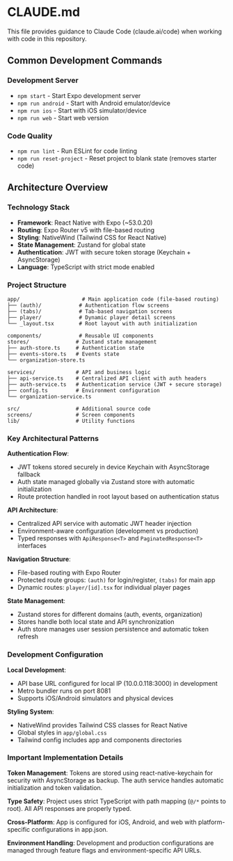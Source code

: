 # CLAUDE.md

This file provides guidance to Claude Code (claude.ai/code) when working with code in this repository.

## Common Development Commands

### Development Server
- `npm start` - Start Expo development server
- `npm run android` - Start with Android emulator/device
- `npm run ios` - Start with iOS simulator/device  
- `npm run web` - Start web version

### Code Quality
- `npm run lint` - Run ESLint for code linting
- `npm run reset-project` - Reset project to blank state (removes starter code)

## Architecture Overview

### Technology Stack
- **Framework**: React Native with Expo (~53.0.20)
- **Routing**: Expo Router v5 with file-based routing
- **Styling**: NativeWind (Tailwind CSS for React Native)
- **State Management**: Zustand for global state
- **Authentication**: JWT with secure token storage (Keychain + AsyncStorage)
- **Language**: TypeScript with strict mode enabled

### Project Structure

```
app/                    # Main application code (file-based routing)
├── (auth)/            # Authentication flow screens
├── (tabs)/            # Tab-based navigation screens  
├── player/            # Dynamic player detail screens
└── _layout.tsx        # Root layout with auth initialization

components/            # Reusable UI components
stores/               # Zustand state management
├── auth-store.ts     # Authentication state
├── events-store.ts   # Events state
└── organization-store.ts

services/             # API and business logic
├── api-service.ts    # Centralized API client with auth headers
├── auth-service.ts   # Authentication service (JWT + secure storage)
├── config.ts         # Environment configuration
└── organization-service.ts

src/                  # Additional source code
screens/              # Screen components  
lib/                  # Utility functions
```

### Key Architectural Patterns

**Authentication Flow**: 
- JWT tokens stored securely in device Keychain with AsyncStorage fallback
- Auth state managed globally via Zustand store with automatic initialization
- Route protection handled in root layout based on authentication status

**API Architecture**:
- Centralized API service with automatic JWT header injection
- Environment-aware configuration (development vs production)
- Typed responses with `ApiResponse<T>` and `PaginatedResponse<T>` interfaces

**Navigation Structure**:
- File-based routing with Expo Router
- Protected route groups: `(auth)` for login/register, `(tabs)` for main app
- Dynamic routes: `player/[id].tsx` for individual player pages

**State Management**:
- Zustand stores for different domains (auth, events, organization)
- Stores handle both local state and API synchronization
- Auth store manages user session persistence and automatic token refresh

### Development Configuration

**Local Development**:
- API base URL configured for local IP (10.0.0.118:3000) in development
- Metro bundler runs on port 8081
- Supports iOS/Android simulators and physical devices

**Styling System**:
- NativeWind provides Tailwind CSS classes for React Native
- Global styles in `app/global.css`
- Tailwind config includes app and components directories

### Important Implementation Details

**Token Management**: Tokens are stored using react-native-keychain for security with AsyncStorage as backup. The auth service handles automatic initialization and token validation.

**Type Safety**: Project uses strict TypeScript with path mapping (`@/*` points to root). All API responses are properly typed.

**Cross-Platform**: App is configured for iOS, Android, and web with platform-specific configurations in app.json.

**Environment Handling**: Development and production configurations are managed through feature flags and environment-specific API URLs.